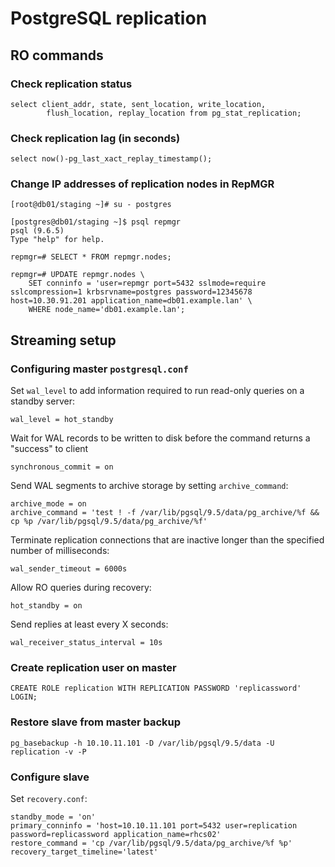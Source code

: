# PostgreSQL replication

## RO commands

### Check replication status

```
select client_addr, state, sent_location, write_location,
        flush_location, replay_location from pg_stat_replication;
```

### Check replication lag (in seconds)

```
select now()-pg_last_xact_replay_timestamp();
```

### Change IP addresses of replication nodes in RepMGR

```
[root@db01/staging ~]# su - postgres

[postgres@db01/staging ~]$ psql repmgr
psql (9.6.5)
Type "help" for help.

repmgr=# SELECT * FROM repmgr.nodes;

repmgr=# UPDATE repmgr.nodes \
    SET conninfo = 'user=repmgr port=5432 sslmode=require sslcompression=1 krbsrvname=postgres password=12345678 host=10.30.91.201 application_name=db01.example.lan' \
    WHERE node_name='db01.example.lan';
```

## Streaming setup

### Configuring master `postgresql.conf`

Set `wal_level` to add information required to run read-only queries on a standby server:

```
wal_level = hot_standby
```

Wait for WAL records to be written to disk before the command returns a "success" to client

```
synchronous_commit = on
```

Send WAL segments to archive storage by setting `archive_command`:

```
archive_mode = on
archive_command = 'test ! -f /var/lib/pgsql/9.5/data/pg_archive/%f && cp %p /var/lib/pgsql/9.5/data/pg_archive/%f'
```

Terminate replication connections that are inactive longer than the specified number of milliseconds:

```
wal_sender_timeout = 6000s
```

Allow RO queries during recovery:

```
hot_standby = on
```

Send replies at least every X seconds:

```
wal_receiver_status_interval = 10s
```

### Create replication user on master

```
CREATE ROLE replication WITH REPLICATION PASSWORD 'replicassword' LOGIN;
```

### Restore slave from master backup

```
pg_basebackup -h 10.10.11.101 -D /var/lib/pgsql/9.5/data -U replication -v -P
```

### Configure slave

Set `recovery.conf`:

```
standby_mode = 'on'
primary_conninfo = 'host=10.10.11.101 port=5432 user=replication password=replicassword application_name=rhcs02'
restore_command = 'cp /var/lib/pgsql/9.5/data/pg_archive/%f %p'
recovery_target_timeline='latest'
```
